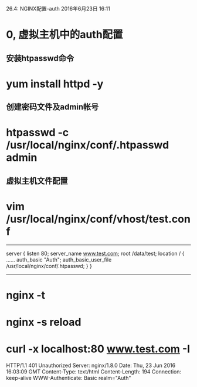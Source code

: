 26.4: NGINX配置-auth
2016年6月23日
16:11
 
0, 虚拟主机中的auth配置
========================================
## 安装htpasswd命令
# yum install httpd -y
 
## 创建密码文件及admin帐号
# htpasswd -c /usr/local/nginx/conf/.htpasswd admin
 
## 虚拟主机文件配置
# vim /usr/local/nginx/conf/vhost/test.conf
*****************************************
server {
    listen       80;
    server_name  www.test.com;
    root           /data/test;
    location / {
        ......
        auth_basic      "Auth";
        auth_basic_user_file /usr/local/nginx/conf/.htpasswd;
    }
}
*****************************************
 
# nginx -t
# nginx -s reload
 
# curl -x localhost:80 www.test.com -I
HTTP/1.1 401 Unauthorized
Server: nginx/1.8.0
Date: Thu, 23 Jun 2016 16:03:09 GMT
Content-Type: text/html
Content-Length: 194
Connection: keep-alive
WWW-Authenticate: Basic realm="Auth"
